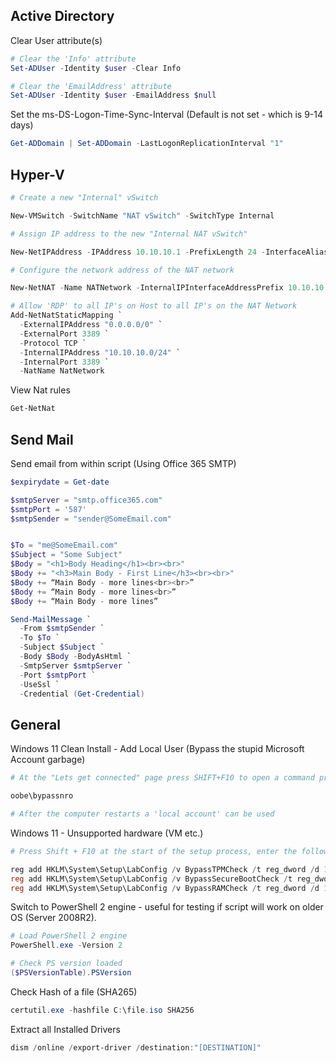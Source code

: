 ## Active Directory
Clear User attribute(s)
```PowerShell
# Clear the 'Info' attribute
Set-ADUser -Identity $user -Clear Info

# Clear the 'EmailAddress' attribute
Set-ADUser -Identity $user -EmailAddress $null
```

Set the ms-DS-Logon-Time-Sync-Interval (Default is not set - which is 9-14 days)
```PowerShell
Get-ADDomain | Set-ADDomain -LastLogonReplicationInterval "1"
```

## Hyper-V
```PowerShell
# Create a new "Internal" vSwitch

New-VMSwitch -SwitchName "NAT vSwitch" -SwitchType Internal

# Assign IP address to the new "Internal NAT vSwitch"

New-NetIPAddress -IPAddress 10.10.10.1 -PrefixLength 24 -InterfaceAlias "vEthernet (NAT vSwitch)"

# Configure the network address of the NAT network

New-NetNAT -Name NATNetwork -InternalIPInterfaceAddressPrefix 10.10.10.0/24

# Allow 'RDP' to all IP's on Host to all IP's on the NAT Network
Add-NetNatStaticMapping `
  -ExternalIPAddress "0.0.0.0/0" `
  -ExternalPort 3389 `
  -Protocol TCP `
  -InternalIPAddress "10.10.10.0/24" `
  -InternalPort 3389 `
  -NatName NatNetwork
```

View Nat rules
```bash
Get-NetNat
```

## Send Mail
Send email from within script (Using Office 365 SMTP)
```PowerShell
$expirydate = Get-date

$smtpServer = "smtp.office365.com"
$smtpPort = '587'
$smtpSender = "sender@SomeEmail.com"


$To = "me@SomeEmail.com"
$Subject = "Some Subject"
$Body = "<h1>Body Heading</h1><br><br>"
$Body += "<h3>Main Body - First Line</h3><br><br>"
$Body += “Main Body - more lines<br><br>”
$Body += “Main Body - more lines<br>”
$Body += “Main Body - more lines”

Send-MailMessage `
  -From $smtpSender `
  -To $To `
  -Subject $Subject `
  -Body $Body -BodyAsHtml `
  -SmtpServer $smtpServer `
  -Port $smtpPort `
  -UseSsl `
  -Credential (Get-Credential)
```


## General

Windows 11 Clean Install - Add Local User (Bypass the stupid Microsoft Account garbage)
```PowerShell
# At the "Lets get connected" page press SHIFT+F10 to open a command prompt and run the command below:

oobe\bypassnro

# After the computer restarts a 'local account' can be used
```

Windows 11 - Unsupported hardware (VM etc.)
```PowerShell
# Press Shift + F10 at the start of the setup process, enter the following commands:

reg add HKLM\System\Setup\LabConfig /v BypassTPMCheck /t reg_dword /d 1
reg add HKLM\System\Setup\LabConfig /v BypassSecureBootCheck /t reg_dword /d 1
reg add HKLM\System\Setup\LabConfig /v BypassRAMCheck /t reg_dword /d 1
```


Switch to PowerShell 2 engine - useful for testing if script will work on older OS (Server 2008R2).
```PowerShell
# Load PowerShell 2 engine
PowerShell.exe -Version 2

# Check PS version loaded
($PSVersionTable).PSVersion
```

Check Hash of a file (SHA265)
```PowerShell
certutil.exe -hashfile C:\file.iso SHA256
```
Extract all Installed Drivers
```powershell
dism /online /export-driver /destination:"[DESTINATION]"
```
